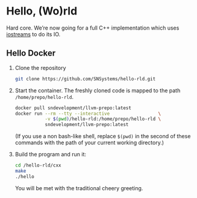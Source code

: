 # Hello, (Wo)rld

Hard core. We’re now going for a full C++ implementation which uses [iostreams](https://en.cppreference.com/w/cpp/io) to do its IO.


## Hello Docker

1. Clone the repository

    ~~~bash
    git clone https://github.com/SNSystems/hello-rld.git
    ~~~

1. Start the container. The freshly cloned code is mapped to the path `/home/prepo/hello-rld`.

    ~~~bash
    docker pull sndevelopment/llvm-prepo:latest
    docker run --rm --tty --interactive                  \
               -v $(pwd)/hello-rld:/home/prepo/hello-rld \
               sndevelopment/llvm-prepo:latest
    ~~~

    (If you use a non bash-like shell, replace `$(pwd)` in the second of these commands with the path of your current working directory.)

1. Build the program and run it:

    ~~~bash
    cd /hello-rld/cxx
    make
    ./hello
    ~~~
    
    You will be met with the traditional cheery greeting.

